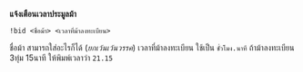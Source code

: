 **แจ้งเตือนเวลาประมูลม้า**

```
!bid <ชื่อม้า> <เวลาที่ม้าลงทะเบียน>
```

ชื่อม้า สามารถใส่อะไรก็ได้ (*ยกเว้นเว้นวรรค*)
เวลาที่ม้าลงทะเบียน ใช้เป็น `ชั่วโมง.นาที` ถ้าม้าลงทะเบียน 3ทุ่ม 15นาที ให้พิมพ์เวลาว่า `21.15`
